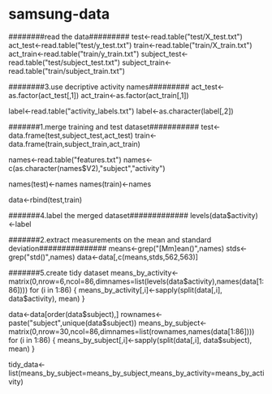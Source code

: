 samsung-data
============

########read the data#########
test<-read.table("test/X_test.txt")
act_test<-read.table("test/y_test.txt")
train<-read.table("train/X_train.txt")
act_train<-read.table("train/y_train.txt")
subject_test<-read.table("test/subject_test.txt")
subject_train<-read.table("train/subject_train.txt")

########3.use decriptive activity names#########
act_test<-as.factor(act_test[,1])
act_train<-as.factor(act_train[,1])

label<-read.table("activity_labels.txt")
label<-as.character(label[,2])

#######1.merge training and test dataset###########
test<-data.frame(test,subject_test,act_test)
train<-data.frame(train,subject_train,act_train)

names<-read.table("features.txt")
names<-c(as.character(names$V2),"subject","activity")

names(test)<-names
names(train)<-names

data<-rbind(test,train)

#######4.label the merged dataset#############
levels(data$activity)<-label

#######2.extract measurements on the mean and standard deviation###############
means<-grep("[Mm]ean()",names)
stds<-grep("std()",names)
data<-data[,c(means,stds,562,563)]

#######5.create tidy dataset
means_by_activity<-matrix(0,nrow=6,ncol=86,dimnames=list(levels(data$activity),names(data[1:86])))
for (i in 1:86) {
means_by_activity[,i]<-sapply(split(data[,i], data$activity), mean)
}

data<-data[order(data$subject),]
rownames<-paste("subject",unique(data$subject))
means_by_subject<-matrix(0,nrow=30,ncol=86,dimnames=list(rownames,names(data[1:86])))
for (i in 1:86) {
means_by_subject[,i]<-sapply(split(data[,i], data$subject), mean)
}

tidy_data<-list(means_by_subject=means_by_subject,means_by_activity=means_by_activity)


